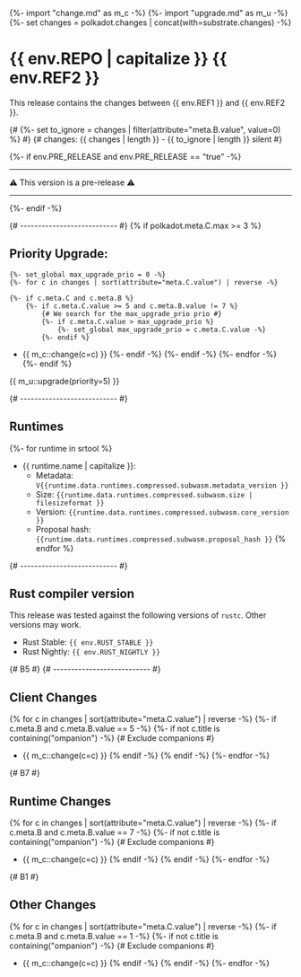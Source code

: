 {%- import "change.md" as m_c -%}
{%- import "upgrade.md" as m_u -%}
{%- set changes =  polkadot.changes | concat(with=substrate.changes) -%}

# {{ env.REPO | capitalize }} {{ env.REF2 }}
This release contains the changes between {{ env.REF1 }} and {{ env.REF2 }}.

{# {%- set to_ignore = changes | filter(attribute="meta.B.value", value=0) %} #}
{# changes: {{ changes | length }} - {{ to_ignore | length }} silent #}

{%- if env.PRE_RELEASE and env.PRE_RELEASE == "true" -%}
<hr/>
⚠️ This version is a pre-release ⚠️
<hr/>
{%- endif -%}

{# --------------------------- #}
{% if polkadot.meta.C.max >= 3 %}
## Priority Upgrade:
    {%- set_global max_upgrade_prio = 0 -%}
    {%- for c in changes | sort(attribute="meta.C.value") | reverse -%}

    {%- if c.meta.C and c.meta.B %}
        {%- if c.meta.C.value >= 5 and c.meta.B.value != 7 %}
            {# We search for the max_upgrade_prio prio #}
            {%- if c.meta.C.value > max_upgrade_prio %}
                {%- set_global max_upgrade_prio = c.meta.C.value -%}
            {%- endif %}
- {{ m_c::change(c=c) }}
        {%- endif -%}
    {%- endif -%}
    {%- endfor -%}
{%- endif %}

{{ m_u::upgrade(priority=5) }}

{# --------------------------- #}
## Runtimes

{%- for runtime in srtool %}
- {{ runtime.name | capitalize }}:
    - Metadata: `V{{runtime.data.runtimes.compressed.subwasm.metadata_version }}`
    - Size: `{{runtime.data.runtimes.compressed.subwasm.size | filesizeformat }}`
    - Version: `{{runtime.data.runtimes.compressed.subwasm.core_version }}`
    - Proposal hash: `{{runtime.data.runtimes.compressed.subwasm.proposal_hash }}`
{% endfor %}

{# --------------------------- #}
## Rust compiler version

This release was tested against the following versions of `rustc`. Other versions may work.

- Rust Stable: `{{ env.RUST_STABLE }}`
- Rust Nightly: `{{ env.RUST_NIGHTLY }}`

{# B5 #}
{# --------------------------- #}
## Client Changes
{% for c in changes | sort(attribute="meta.C.value") | reverse -%}
{%- if c.meta.B and c.meta.B.value == 5 -%}
{%- if not c.title is containing("ompanion") -%} {# Exclude companions #}
- {{ m_c::change(c=c) }}
{% endif -%}
{% endif -%}
{%- endfor -%}

{# B7 #}
## Runtime Changes
{% for c in changes | sort(attribute="meta.C.value") | reverse -%}
{%- if c.meta.B and c.meta.B.value == 7 -%}
{%- if not c.title is containing("ompanion") -%} {# Exclude companions #}
- {{ m_c::change(c=c) }}
{% endif -%}
{% endif -%}
{%- endfor -%}

{# B1 #}
## Other Changes
{% for c in changes | sort(attribute="meta.C.value") | reverse -%}
{%- if c.meta.B and c.meta.B.value == 1 -%}
{%- if not c.title is containing("ompanion") -%} {# Exclude companions #}
- {{ m_c::change(c=c) }}
{% endif -%}
{% endif -%}
{%- endfor -%}

